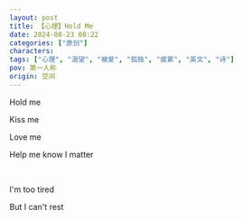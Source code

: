```yaml
---
layout: post
title: 【心理】Hold Me
date: 2024-08-23 08:22
categories: ["原创"]
characters: 
tags: ["心理", "渴望", "被爱", "孤独", "疲累", "英文", "诗"]
pov: 第一人称
origin: 空间
---
```


Hold me

Kiss me

Love me

Help me know I matter

<br>

I'm too tired

But I can't rest
